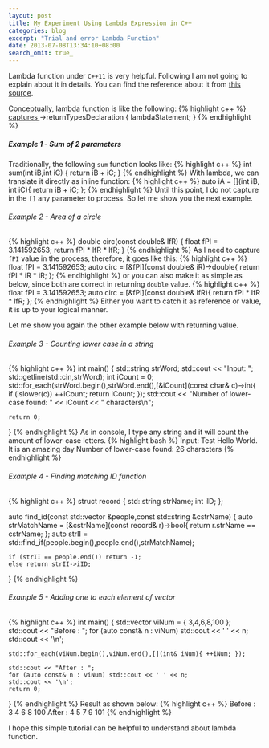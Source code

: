 ```yaml
---
layout: post
title: My Experiment Using Lambda Expression in C++
categories: blog
excerpt: "Trial and error Lambda Function"
date: 2013-07-08T13:34:10+08:00
search_omit: true_
---
```


Lambda function under ``C++11`` is very helpful. Following I am not going to explain about it in details. You can find the reference about it from <a href="http://en.cppreference.com/w/cpp/language/lambda">this source</a>.

Conceptually, lambda function is like the following:
{% highlight c++ %}
[ captures ]( parameters )->returnTypesDeclaration { lambdaStatement; }
{% endhighlight %}

##### Example 1 - Sum of 2 parameters
Traditionally, the following ``sum`` function looks like:
{% highlight c++ %}
int sum(int iB,int iC) {
    return iB + iC;
}
{% endhighlight %}
With lambda, we can translate it directly as inline function:
{% highlight c++ %}
auto iA = [](int iB, int iC){ return iB + iC; };
{% endhighlight %}
Until this point, I do not capture in the ``[]`` any parameter to process. So let me show you the next example.

###### Example 2 - Area of a circle
{% highlight c++ %}
double circ(const double& lfR) {
    float fPI = 3.141592653;
    return fPI * lfR * lfR;
}
{% endhighlight %}
As I need to capture ``fPI`` value in the process, therefore, it goes like this:
{% highlight c++ %}
float fPI = 3.141592653;
auto circ = [&fPI](const double& iR)->double{ return fPI * iR * iR; };
{% endhighlight %}
or you can also make it as simple as below, since both are correct in returning ``double`` value.
{% highlight c++ %}
float fPI = 3.141592653;
auto circ = [&fPI](const double& lfR){ return fPI * lfR * lfR; };
{% endhighlight %}
Either you want to catch it as reference or value, it is up to your logical manner.

Let me show you again the other example below with returning value.

###### Example 3 - Counting lower case in a string
{% highlight c++ %}
int main()
{
    std::string strWord;
    std::cout << "Input: ";
    std::getline(std::cin,strWord);
    int iCount = 0;
    std::for_each(strWord.begin(),strWord.end(),[&iCount](const char& c)->int{ 
		if (islower(c)) ++iCount; return iCount; });
    std::cout << "Number of lower-case found: " << iCount << " characters\n"; 

    return 0;
}
{% endhighlight %}
As in console, I type any string and it will count the amount of lower-case letters.
{% highlight bash %}
Input: Test Hello World. It is an amazing day
Number of lower-case found: 26 characters
{% endhighlight %}

###### Example 4 - Finding matching ID function
{% highlight c++ %}
struct record {
    std::string strName;
    int iID;
};

auto find_id(const std::vector<record> &people,const std::string &cstrName) {
    auto strMatchName = [&cstrName](const record& r)->bool{ return r.strName == cstrName; };
    auto strII = std::find_if(people.begin(),people.end(),strMatchName);

    if (strII == people.end()) return -1;
    else return strII->iID;
}
{% endhighlight %}


###### Example 5 - Adding one to each element of vector
{% highlight c++ %}
int main() {
    std::vector<int> viNum = { 3,4,6,8,100 };
    std::cout << "Before : ";
    for (auto const& n : viNum) std::cout << ' ' << n;
    std::cout << '\n';
	
    std::for_each(viNum.begin(),viNum.end(),[](int& iNum){ ++iNum; });
	
    std::cout << "After : ";
    for (auto const& n : viNum) std::cout << ' ' << n;
    std::cout << '\n';
    return 0;
}
{% endhighlight %}
Result as shown below:
{% highlight c++ %}
Before :  3 4 6 8 100
After :  4 5 7 9 101
{% endhighlight %}

I hope this simple tutorial can be helpful to understand about lambda function.
